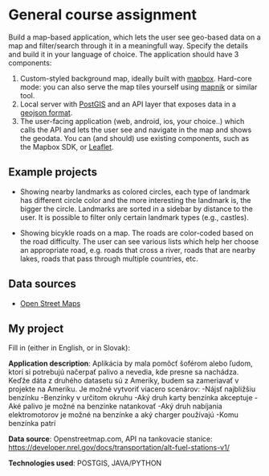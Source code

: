 # General course assignment

Build a map-based application, which lets the user see geo-based data on a map and filter/search through it in a meaningfull way. Specify the details and build it in your language of choice. The application should have 3 components:

1. Custom-styled background map, ideally built with [mapbox](http://mapbox.com). Hard-core mode: you can also serve the map tiles yourself using [mapnik](http://mapnik.org/) or similar tool.
2. Local server with [PostGIS](http://postgis.net/) and an API layer that exposes data in a [geojson format](http://geojson.org/).
3. The user-facing application (web, android, ios, your choice..) which calls the API and lets the user see and navigate in the map and shows the geodata. You can (and should) use existing components, such as the Mapbox SDK, or [Leaflet](http://leafletjs.com/).

## Example projects

- Showing nearby landmarks as colored circles, each type of landmark has different circle color and the more interesting the landmark is, the bigger the circle. Landmarks are sorted in a sidebar by distance to the user. It is possible to filter only certain landmark types (e.g., castles).

- Showing bicykle roads on a map. The roads are color-coded based on the road difficulty. The user can see various lists which help her choose an appropriate road, e.g. roads that cross a river, roads that are nearby lakes, roads that pass through multiple countries, etc.

## Data sources

- [Open Street Maps](https://www.openstreetmap.org/)

## My project

Fill in (either in English, or in Slovak):
 
**Application description**: Aplikácia by mala pomôcť šoférom alebo ľudom, ktorí si potrebujú načerpať palivo a nevedia, kde presne sa nachádza. Keďže dáta z druhého datasetu sú z Ameriky, budem sa zameriavať v projekte na Ameriku. Je možné vytvoriť viacero scenárov:
-Nájsť najbližšiu benzínku
-Benzínky v určitom okruhu
-Aký druh karty benzínka akceptuje
-Aké palivo je možné na benzínke natankovať
-Aký druh nabíjania elektromotorov je možné na benzínke a aký charger používajú
-Komu benzínka patrí

**Data source**: Openstreetmap.com, API na tankovacie stanice: https://developer.nrel.gov/docs/transportation/alt-fuel-stations-v1/

**Technologies used**: POSTGIS, JAVA/PYTHON
